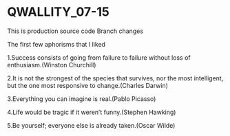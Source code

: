 # QWALLITY_07-15
This is production source code
Branch changes

Тhe first few aphorisms that I liked

1.Success consists of going from failure to failure without loss of enthusiasm.(Winston Churchill)

2.It is not the strongest of the species that survives, nor the most intelligent, but the one most responsive to change.(Charles Darwin)

3.Everything you can imagine is real.(Pablo Picasso)

4.Life would be tragic if it weren’t funny.(Stephen Hawking)

5.Be yourself; everyone else is already taken.(Oscar Wilde)
